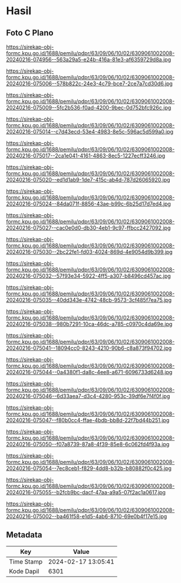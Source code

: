 # Hasil

## Foto C Plano

https://sirekap-obj-formc.kpu.go.id/1688/pemilu/pdpr/63/09/06/10/02/6309061002008-20240216-074956--563a29a5-e24b-416a-81e3-af6359729d8a.jpg

https://sirekap-obj-formc.kpu.go.id/1688/pemilu/pdpr/63/09/06/10/02/6309061002008-20240216-075006--578b822c-24e3-4c79-bce7-2ce7a7cd30d6.jpg

https://sirekap-obj-formc.kpu.go.id/1688/pemilu/pdpr/63/09/06/10/02/6309061002008-20240216-075009--5fc2b536-f0ad-4200-9bec-0d752bfc926c.jpg

https://sirekap-obj-formc.kpu.go.id/1688/pemilu/pdpr/63/09/06/10/02/6309061002008-20240216-075014--c7d43ecd-53e4-4983-8e5c-596ac5d599a0.jpg

https://sirekap-obj-formc.kpu.go.id/1688/pemilu/pdpr/63/09/06/10/02/6309061002008-20240216-075017--2ca1e041-4161-4863-8ec5-1227ecff3246.jpg

https://sirekap-obj-formc.kpu.go.id/1688/pemilu/pdpr/63/09/06/10/02/6309061002008-20240216-075020--ed1d1ab9-1de7-415c-ab4d-787d26065920.jpg

https://sirekap-obj-formc.kpu.go.id/1688/pemilu/pdpr/63/09/06/10/02/6309061002008-20240216-075024--84da071f-8856-43ae-b99c-6b25d17d7ed4.jpg

https://sirekap-obj-formc.kpu.go.id/1688/pemilu/pdpr/63/09/06/10/02/6309061002008-20240216-075027--cac0e0d0-db30-4eb1-9c97-ffbcc2427092.jpg

https://sirekap-obj-formc.kpu.go.id/1688/pemilu/pdpr/63/09/06/10/02/6309061002008-20240216-075030--2bc22fe1-fd03-4024-869d-4e9054d9b399.jpg

https://sirekap-obj-formc.kpu.go.id/1688/pemilu/pdpr/63/09/06/10/02/6309061002008-20240216-075032--57f93e34-5922-4ff5-a307-b8496cd457ac.jpg

https://sirekap-obj-formc.kpu.go.id/1688/pemilu/pdpr/63/09/06/10/02/6309061002008-20240216-075035--40dd343e-4742-48cb-9573-3cf485f7ea75.jpg

https://sirekap-obj-formc.kpu.go.id/1688/pemilu/pdpr/63/09/06/10/02/6309061002008-20240216-075038--980b7291-10ca-46dc-a785-c0970c4da69e.jpg

https://sirekap-obj-formc.kpu.go.id/1688/pemilu/pdpr/63/09/06/10/02/6309061002008-20240216-075041--18094cc0-8243-4210-90b6-c8a873f94702.jpg

https://sirekap-obj-formc.kpu.go.id/1688/pemilu/pdpr/63/09/06/10/02/6309061002008-20240216-075044--0a4380f1-da8c-4ee8-a671-6096733d6248.jpg

https://sirekap-obj-formc.kpu.go.id/1688/pemilu/pdpr/63/09/06/10/02/6309061002008-20240216-075046--6d33aea7-d3c4-4280-953c-39df6e7f4f0f.jpg

https://sirekap-obj-formc.kpu.go.id/1688/pemilu/pdpr/63/09/06/10/02/6309061002008-20240216-075047--f80b0cc4-ffae-4bdb-bb8d-22f7bd44b251.jpg

https://sirekap-obj-formc.kpu.go.id/1688/pemilu/pdpr/63/09/06/10/02/6309061002008-20240216-075050--f07a8739-87a8-4f39-85e8-6c062fd4f93a.jpg

https://sirekap-obj-formc.kpu.go.id/1688/pemilu/pdpr/63/09/06/10/02/6309061002008-20240216-075054--7ec8ceb1-f829-4dd8-b32b-b80882f0c425.jpg

https://sirekap-obj-formc.kpu.go.id/1688/pemilu/pdpr/63/09/06/10/02/6309061002008-20240216-075055--b2fcb9bc-dacf-47aa-a9a5-07f2ac1a0617.jpg

https://sirekap-obj-formc.kpu.go.id/1688/pemilu/pdpr/63/09/06/10/02/6309061002008-20240216-075002--ba461f58-e1d5-4ab6-8710-69e0b4f17e15.jpg


## Metadata

| Key        | Value               |
| ---------- | ------------------- |
| Time Stamp | 2024-02-17 13:05:41 |
| Kode Dapil | 6301                |



